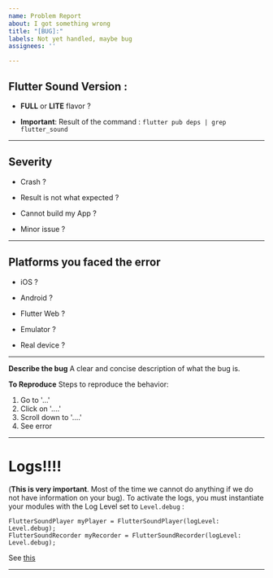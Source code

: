 ```yaml
---
name: Problem Report
about: I got something wrong
title: "[BUG]:"
labels: Not yet handled, maybe bug
assignees: ''

---
```


## Flutter Sound Version : 

- **FULL** or **LITE** flavor ?

- **Important**: Result of the command : ```flutter pub deps | grep flutter_sound```

----------------------------------------------------------

## Severity

- Crash ?

- Result is not what expected ?

- Cannot build my App ?

- Minor issue ?

--------------------------------------------------------

## Platforms you faced the error 

- iOS ?

- Android ?

- Flutter Web ?

- Emulator ? 

- Real device ?

------------------------------------------------

**Describe the bug**
A clear and concise description of what the bug is.

**To Reproduce**
Steps to reproduce the behavior:
1. Go to '...'
2. Click on '....'
3. Scroll down to '....'
4. See error
----------------------------------------------

# Logs!!!!
(**This is very important**. Most of the time we cannot do anything if we do not have information on your bug).
To activate the logs, you must instantiate your modules with the Log Level set to `Level.debug` :
```
FlutterSoundPlayer myPlayer = FlutterSoundPlayer(logLevel: Level.debug);
FlutterSoundRecorder myRecorder = FlutterSoundRecorder(logLevel: Level.debug);
```
See [this]()

-----------------------------------------------------------------
